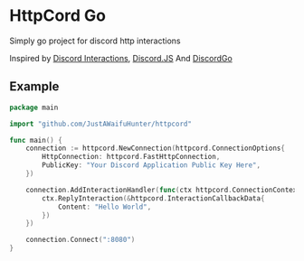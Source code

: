 # HttpCord Go
Simply go project for discord http interactions

Inspired by [Discord Interactions](https://github.com/discord/discord-interactions-js), [Discord.JS](https://github.com/discordjs/discord.js) And [DiscordGo](https://github.com/bwmarrin/discordgo)

## Example
```go
package main

import "github.com/JustAWaifuHunter/httpcord"

func main() {
	connection := httpcord.NewConnection(httpcord.ConnectionOptions{
		HttpConnection: httpcord.FastHttpConnection,
		PublicKey: "Your Discord Application Public Key Here",
	})

	connection.AddInteractionHandler(func(ctx httpcord.ConnectionContext) {
		ctx.ReplyInteraction(&httpcord.InteractionCallbackData{
			Content: "Hello World",
		})
	})

	connection.Connect(":8080")
}
```